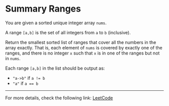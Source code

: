 <h1>Summary Ranges</h1>

<p>You are given a sorted unique integer array <code>nums</code>.</p>

<p>A range <code>[a,b]</code> is the set of all integers from <code>a</code> to <code>b</code> (inclusive).</p>

<p>Return the smallest sorted list of ranges that cover all the numbers in the array exactly. That is, each element of <code>nums</code> is covered by exactly one of the ranges, and there is no integer <code>x</code> such that <code>x</code> is in one of the ranges but not in <code>nums</code>.</p>

<p>Each range <code>[a,b]</code> in the list should be output as:</p>

<ul>
    <li><code>"a->b"</code> if <code>a != b</code></li>
    <li><code>"a"</code> if <code>a == b</code></li>
</ul>

<hr>
<p>For more details, check the following link: <a href="https://leetcode.com/problems/summary-ranges/">LeetCode</a></p>
